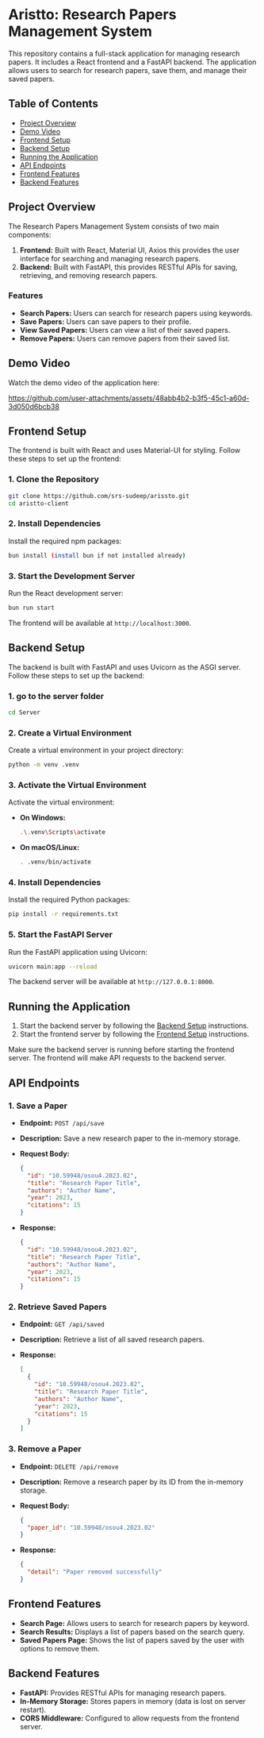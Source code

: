 # Aristto: Research Papers Management System

This repository contains a full-stack application for managing research papers. It includes a React frontend and a FastAPI backend. The application allows users to search for research papers, save them, and manage their saved papers.

## Table of Contents

- [Project Overview](#project-overview)
- [Demo Video](#demo-video)
- [Frontend Setup](#frontend-setup)
- [Backend Setup](#backend-setup)
- [Running the Application](#running-the-application)
- [API Endpoints](#api-endpoints)
- [Frontend Features](#frontend-features)
- [Backend Features](#backend-features)

## Project Overview

The Research Papers Management System consists of two main components:

1. **Frontend:** Built with React, Material UI, Axios this provides the user interface for searching and managing research papers.
2. **Backend:** Built with FastAPI, this provides RESTful APIs for saving, retrieving, and removing research papers.

### Features

- **Search Papers:** Users can search for research papers using keywords.
- **Save Papers:** Users can save papers to their profile.
- **View Saved Papers:** Users can view a list of their saved papers.
- **Remove Papers:** Users can remove papers from their saved list.

## Demo Video

Watch the demo video of the application here:

https://github.com/user-attachments/assets/48abb4b2-b3f5-45c1-a60d-3d050d6bcb38

## Frontend Setup

The frontend is built with React and uses Material-UI for styling. Follow these steps to set up the frontend:

### 1. Clone the Repository

```bash
git clone https://github.com/srs-sudeep/arissto.git
cd aristto-client
```

### 2. Install Dependencies

Install the required npm packages:

```bash
bun install (install bun if not installed already)
```

### 3. Start the Development Server

Run the React development server:

```bash
bun run start
```

The frontend will be available at `http://localhost:3000`.

## Backend Setup

The backend is built with FastAPI and uses Uvicorn as the ASGI server. Follow these steps to set up the backend:

### 1. go to the server folder

```bash
cd Server
```

### 2. Create a Virtual Environment

Create a virtual environment in your project directory:

```bash
python -m venv .venv
```

### 3. Activate the Virtual Environment

Activate the virtual environment:

- **On Windows:**

  ```bash
  .\.venv\Scripts\activate
  ```

- **On macOS/Linux:**

  ```bash
  . .venv/bin/activate
  ```

### 4. Install Dependencies

Install the required Python packages:

```bash
pip install -r requirements.txt
```

### 5. Start the FastAPI Server

Run the FastAPI application using Uvicorn:

```bash
uvicorn main:app --reload
```

The backend server will be available at `http://127.0.0.1:8000`.

## Running the Application

1. Start the backend server by following the [Backend Setup](#backend-setup) instructions.
2. Start the frontend server by following the [Frontend Setup](#frontend-setup) instructions.

Make sure the backend server is running before starting the frontend server. The frontend will make API requests to the backend server.

## API Endpoints

### 1. Save a Paper

- **Endpoint:** `POST /api/save`
- **Description:** Save a new research paper to the in-memory storage.
- **Request Body:**

  ```json
  {
    "id": "10.59948/osou4.2023.02",
    "title": "Research Paper Title",
    "authors": "Author Name",
    "year": 2023,
    "citations": 15
  }
  ```

- **Response:**

  ```json
  {
    "id": "10.59948/osou4.2023.02",
    "title": "Research Paper Title",
    "authors": "Author Name",
    "year": 2023,
    "citations": 15
  }
  ```

### 2. Retrieve Saved Papers

- **Endpoint:** `GET /api/saved`
- **Description:** Retrieve a list of all saved research papers.
- **Response:**

  ```json
  [
    {
      "id": "10.59948/osou4.2023.02",
      "title": "Research Paper Title",
      "authors": "Author Name",
      "year": 2023,
      "citations": 15
    }
  ]
  ```

### 3. Remove a Paper

- **Endpoint:** `DELETE /api/remove`
- **Description:** Remove a research paper by its ID from the in-memory storage.
- **Request Body:**

  ```json
  {
    "paper_id": "10.59948/osou4.2023.02"
  }
  ```

- **Response:**

  ```json
  {
    "detail": "Paper removed successfully"
  }
  ```

## Frontend Features

- **Search Page:** Allows users to search for research papers by keyword.
- **Search Results:** Displays a list of papers based on the search query.
- **Saved Papers Page:** Shows the list of papers saved by the user with options to remove them.

## Backend Features

- **FastAPI:** Provides RESTful APIs for managing research papers.
- **In-Memory Storage:** Stores papers in memory (data is lost on server restart).
- **CORS Middleware:** Configured to allow requests from the frontend server.
